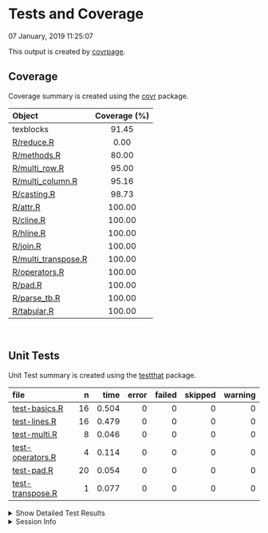 Tests and Coverage
================
07 January, 2019 11:25:07

This output is created by
[covrpage](https://github.com/metrumresearchgroup/covrpage).

## Coverage

Coverage summary is created using the
[covr](https://github.com/r-lib/covr) package.

| Object                                         | Coverage (%) |
| :--------------------------------------------- | :----------: |
| texblocks                                      |    91.45     |
| [R/reduce.R](../R/reduce.R)                    |     0.00     |
| [R/methods.R](../R/methods.R)                  |    80.00     |
| [R/multi\_row.R](../R/multi_row.R)             |    95.00     |
| [R/multi\_column.R](../R/multi_column.R)       |    95.16     |
| [R/casting.R](../R/casting.R)                  |    98.73     |
| [R/attr.R](../R/attr.R)                        |    100.00    |
| [R/cline.R](../R/cline.R)                      |    100.00    |
| [R/hline.R](../R/hline.R)                      |    100.00    |
| [R/join.R](../R/join.R)                        |    100.00    |
| [R/multi\_transpose.R](../R/multi_transpose.R) |    100.00    |
| [R/operators.R](../R/operators.R)              |    100.00    |
| [R/pad.R](../R/pad.R)                          |    100.00    |
| [R/parse\_tb.R](../R/parse_tb.R)               |    100.00    |
| [R/tabular.R](../R/tabular.R)                  |    100.00    |

<br>

## Unit Tests

Unit Test summary is created using the
[testthat](https://github.com/r-lib/testthat)
package.

| file                                          |  n |  time | error | failed | skipped | warning |
| :-------------------------------------------- | -: | ----: | ----: | -----: | ------: | ------: |
| [test-basics.R](testthat/test-basics.R)       | 16 | 0.504 |     0 |      0 |       0 |       0 |
| [test-lines.R](testthat/test-lines.R)         | 16 | 0.479 |     0 |      0 |       0 |       0 |
| [test-multi.R](testthat/test-multi.R)         |  8 | 0.046 |     0 |      0 |       0 |       0 |
| [test-operators.R](testthat/test-operators.R) |  4 | 0.114 |     0 |      0 |       0 |       0 |
| [test-pad.R](testthat/test-pad.R)             | 20 | 0.054 |     0 |      0 |       0 |       0 |
| [test-transpose.R](testthat/test-transpose.R) |  1 | 0.077 |     0 |      0 |       0 |       0 |

<details closed>

<summary> Show Detailed Test Results
</summary>

| file                                                | context   | test                          | status | n |  time |
| :-------------------------------------------------- | :-------- | :---------------------------- | :----- | -: | ----: |
| [test-basics.R](testthat/test-basics.R#L6)          | basics    | as.tb: as.tb                  | PASS   | 1 | 0.002 |
| [test-basics.R](testthat/test-basics.R#L10)         | basics    | as.tb: as.tb.tb               | PASS   | 1 | 0.002 |
| [test-basics.R](testthat/test-basics.R#L14)         | basics    | as.tb: as.integer.tb          | PASS   | 1 | 0.017 |
| [test-basics.R](testthat/test-basics.R#L18)         | basics    | as.tb: as.matrix.tb           | PASS   | 1 | 0.017 |
| [test-basics.R](testthat/test-basics.R#L22)         | basics    | as.tb: as.data.frame.tb       | PASS   | 1 | 0.018 |
| [test-basics.R](testthat/test-basics.R#L32)         | basics    | as.tb: bdiag                  | PASS   | 1 | 0.018 |
| [test-basics.R](testthat/test-basics.R#L37)         | basics    | as.tb: list                   | PASS   | 2 | 0.049 |
| [test-basics.R](testthat/test-basics.R#L48)         | basics    | from tb: as.matrix            | PASS   | 1 | 0.057 |
| [test-basics.R](testthat/test-basics.R#L57)         | basics    | from tb: as.data.frame        | PASS   | 1 | 0.065 |
| [test-basics.R](testthat/test-basics.R#L68)         | basics    | tabular: basic                | PASS   | 1 | 0.038 |
| [test-basics.R](testthat/test-basics.R#L72)         | basics    | tabular: align right          | PASS   | 1 | 0.039 |
| [test-basics.R](testthat/test-basics.R#L76)         | basics    | tabular: align center         | PASS   | 1 | 0.038 |
| [test-basics.R](testthat/test-basics.R#L80)         | basics    | tabular: align left           | PASS   | 1 | 0.039 |
| [test-basics.R](testthat/test-basics.R#L84)         | basics    | tabular: align 2 columns      | PASS   | 1 | 0.056 |
| [test-basics.R](testthat/test-basics.R#L88)         | basics    | tabular: wrong align length   | PASS   | 1 | 0.049 |
| [test-lines.R](testthat/test-lines.R#L9)            | lines     | hline: default                | PASS   | 1 | 0.057 |
| [test-lines.R](testthat/test-lines.R#L14)           | lines     | hline: top row                | PASS   | 2 | 0.059 |
| [test-lines.R](testthat/test-lines.R#L21)           | lines     | hline: first row              | PASS   | 2 | 0.019 |
| [test-lines.R](testthat/test-lines.R#L27)           | lines     | hline: not 0 not 1            | PASS   | 1 | 0.059 |
| [test-lines.R](testthat/test-lines.R#L32)           | lines     | hline: multirow               | PASS   | 1 | 0.070 |
| [test-lines.R](testthat/test-lines.R#L38)           | lines     | hline: strip                  | PASS   | 1 | 0.019 |
| [test-lines.R](testthat/test-lines.R#L51)           | lines     | cline: top row list           | PASS   | 4 | 0.024 |
| [test-lines.R](testthat/test-lines.R#L63)           | lines     | cline: top row data.frame     | PASS   | 1 | 0.059 |
| [test-lines.R](testthat/test-lines.R#L68)           | lines     | cline: not top row data.frame | PASS   | 2 | 0.062 |
| [test-lines.R](testthat/test-lines.R#L75)           | lines     | cline: strip                  | PASS   | 1 | 0.051 |
| [test-multi.R](testthat/test-multi.R#L5)            | multi     | multirow: default             | PASS   | 1 | 0.001 |
| [test-multi.R](testthat/test-multi.R#L9)            | multi     | multirow: strip               | PASS   | 1 | 0.001 |
| [test-multi.R](testthat/test-multi.R#L13)           | multi     | multirow: find                | PASS   | 1 | 0.002 |
| [test-multi.R](testthat/test-multi.R#L17)           | multi     | multirow: transpose           | PASS   | 1 | 0.018 |
| [test-multi.R](testthat/test-multi.R#L23)           | multi     | multicol: default             | PASS   | 1 | 0.001 |
| [test-multi.R](testthat/test-multi.R#L27)           | multi     | multicol: strip               | PASS   | 1 | 0.001 |
| [test-multi.R](testthat/test-multi.R#L31)           | multi     | multicol: find                | PASS   | 1 | 0.003 |
| [test-multi.R](testthat/test-multi.R#L35)           | multi     | multicol: transpose           | PASS   | 1 | 0.019 |
| [test-operators.R](testthat/test-operators.R#L6)    | operators | no pad: +                     | PASS   | 1 | 0.025 |
| [test-operators.R](testthat/test-operators.R#L11)   | operators | no pad: /                     | PASS   | 1 | 0.009 |
| [test-operators.R](testthat/test-operators.R#L18)   | operators | pad: +                        | PASS   | 1 | 0.033 |
| [test-operators.R](testthat/test-operators.R#L23)   | operators | pad: /                        | PASS   | 1 | 0.047 |
| [test-pad.R](testthat/test-pad.R#L9)                | pad       | columns: class                | PASS   | 1 | 0.001 |
| [test-pad.R](testthat/test-pad.R#L13)               | pad       | columns: bad side             | PASS   | 1 | 0.002 |
| [test-pad.R](testthat/test-pad.R#L17)               | pad       | columns: left 0               | PASS   | 1 | 0.001 |
| [test-pad.R](testthat/test-pad.R#L21)               | pad       | columns: left 1               | PASS   | 1 | 0.001 |
| [test-pad.R](testthat/test-pad.R#L25)               | pad       | columns: left 2               | PASS   | 1 | 0.001 |
| [test-pad.R](testthat/test-pad.R#L29)               | pad       | columns: right 0              | PASS   | 1 | 0.001 |
| [test-pad.R](testthat/test-pad.R#L33)               | pad       | columns: right 1              | PASS   | 1 | 0.001 |
| [test-pad.R](testthat/test-pad.R#L37)               | pad       | columns: right 2              | PASS   | 1 | 0.001 |
| [test-pad.R](testthat/test-pad.R#L46)               | pad       | rows: class                   | PASS   | 1 | 0.005 |
| [test-pad.R](testthat/test-pad.R#L50)               | pad       | rows: bad side                | PASS   | 1 | 0.001 |
| [test-pad.R](testthat/test-pad.R#L54)               | pad       | rows: bottom 0                | PASS   | 1 | 0.006 |
| [test-pad.R](testthat/test-pad.R#L58)               | pad       | rows: bottom 1                | PASS   | 1 | 0.005 |
| [test-pad.R](testthat/test-pad.R#L62)               | pad       | rows: bottom 2                | PASS   | 1 | 0.006 |
| [test-pad.R](testthat/test-pad.R#L66)               | pad       | rows: top 0                   | PASS   | 1 | 0.005 |
| [test-pad.R](testthat/test-pad.R#L70)               | pad       | rows: top 1                   | PASS   | 1 | 0.006 |
| [test-pad.R](testthat/test-pad.R#L74)               | pad       | rows: top 2                   | PASS   | 1 | 0.005 |
| [test-pad.R](testthat/test-pad.R#L83)               | pad       | wrapper: bad side             | PASS   | 1 | 0.001 |
| [test-pad.R](testthat/test-pad.R#L87)               | pad       | wrapper: bad length           | PASS   | 1 | 0.002 |
| [test-pad.R](testthat/test-pad.R#L91)               | pad       | wrapper: rows                 | PASS   | 1 | 0.001 |
| [test-pad.R](testthat/test-pad.R#L95)               | pad       | wrapper: cols                 | PASS   | 1 | 0.002 |
| [test-transpose.R](testthat/test-transpose.R#L6_L9) | transpose | vector: row to col            | PASS   | 1 | 0.077 |

</details>

<details>

<summary> Session Info </summary>

| Field    | Value                               |
| :------- | :---------------------------------- |
| Version  | R version 3.5.1 (2018-07-02)        |
| Platform | x86\_64-apple-darwin15.6.0 (64-bit) |
| Running  | macOS 10.14.2                       |
| Language | en\_US                              |
| Timezone | America/New\_York                   |

| Package  | Version    |
| :------- | :--------- |
| testthat | 2.0.0.9000 |
| covr     | 3.2.0      |
| covrpage | 0.0.69     |

</details>

<!--- Final Status : pass --->
